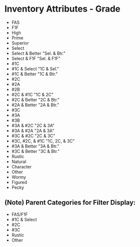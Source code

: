 # Inventory Attributes - Grade

-   FAS
-   F1F
-   High
-   Prime
-   Superior
-   Select
-   Select & Better  "Sel. & Btr."
-   Select & F1F  "Sel. & F1F"
-   #1C
-   #1C & Select  "1C & Sel."
-   #1C & Better  "1C & Btr."
-   #2C
-   #2A
-   #2B
-   #2C & #1C  "1C & 2C"
-   #2C & Better  "2C & Btr."
-   #2A & Better  "2A & Btr."
-   #3C
-   #3A
-   #3B
-   #3A & #2C  "2C & 3A"
-   #3A & #2A  "2A & 3A"
-   #3C & #2C  "2C & 3C"
-   #3C, #2C, & #1C  "1C, 2C, & 3C"
-   #3A & Better   "3A & Btr."
-   #3C & Better   "3C & Btr."
-   Rustic
-   Natural
-   Character
-   Other
-   Wormy
-   Figured
-   Pecky



## (Note) Parent Categories for Filter Display:

-   FAS/F1F
-   #1C & Select
-   #2C
-   #3C
-   Rustic
-   Other
